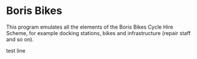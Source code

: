 # Boris Bikes

This program emulates all the elements of the Boris Bikes Cycle Hire Scheme, for example docking stations, bikes and infrastructure (repair staff and so on).

test line
